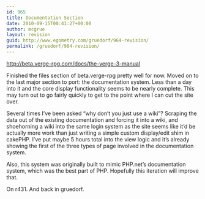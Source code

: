 ```yaml
---
id: 965
title: Documentation Section
date: 2010-09-15T00:41:27+00:00
author: mcgrue
layout: revision
guid: http://www.egometry.com/gruedorf/964-revision/
permalink: /gruedorf/964-revision/
---
```

<http://beta.verge-rpg.com/docs/the-verge-3-manual>

Finished the files section of beta.verge-rpg pretty well for now. Moved on to the last major section to port: the documentation system. Less than a day into it and the core display functionality seems to be nearly complete. This may turn out to go fairly quickly to get to the point where I can cut the site over. 

Several times I&#8217;ve been asked &#8220;why don&#8217;t you just use a wiki&#8221;? Scraping the data out of the existing documentation and forcing it into a wiki, and shoehorning a wiki into the same login system as the site seems like it&#8217;d be actually more work than just writing a simple custom display/edit shim in cakePHP. I&#8217;ve put maybe 5 hours total into the view logic and it&#8217;s already showing the first of the three types of page involved in the documentation system.

Also, this system was originally built to mimic PHP.net&#8217;s documentation system, which was the best part of PHP. Hopefully this iteration will improve that.

On r431. And back in gruedorf.